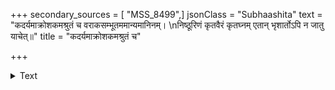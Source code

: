 +++
secondary_sources = [ "MSS_8499",]
jsonClass = "Subhaashita"
text = "कदर्यमाक्रोशकमश्रुतं च वराकसम्भूतममान्यमानिनम्।  \nनिष्ठूरिणं कृतवैरं कृतघ्नम् एतान् भृशार्तोऽपि न जातु याचेत्॥"
title = "कदर्यमाक्रोशकमश्रुतं च"

+++

<details><summary>Text</summary>

कदर्यमाक्रोशकमश्रुतं च वराकसम्भूतममान्यमानिनम्।  
निष्ठूरिणं कृतवैरं कृतघ्नम् एतान् भृशार्तोऽपि न जातु याचेत्॥
</details>
